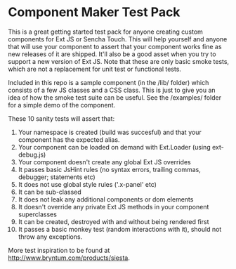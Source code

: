 Component Maker Test Pack
=========================

This is a great getting started test pack for anyone creating custom components for Ext JS or Sencha Touch. This will help yourself and anyone
that will use your component to assert that your component works fine as new releases of it are shipped. It'll also be a good asset when
you try to support a new version of Ext JS. Note that these are only basic smoke tests, which are not a replacement for unit test or functional tests.

Included in this repo is a sample component (in the /lib/ folder) which consists of a few JS classes and a CSS class. This is just to give you an
idea of how the smoke test suite can be useful. See the /examples/ folder for a simple demo of the component.

These 10 sanity tests will assert that:

1. Your namespace is created (build was succesful) and that your component has the expected alias.
2. Your component can be loaded on demand with Ext.Loader (using ext-debug.js)
3. Your component doesn't create any global Ext JS overrides
4. It passes basic JsHint rules (no syntax errors, trailing commas, debugger; statements etc)
5. It does not use global style rules ('.x-panel' etc)
6. It can be sub-classed
7. It does not leak any additional components or dom elements
8. It doesn't override any private Ext JS methods in your component superclasses
9. It can be created, destroyed with and without being rendered first
10. It passes a basic monkey test (random interactions with it), should not throw any exceptions.

More test inspiration to be found at http://www.bryntum.com/products/siesta.
